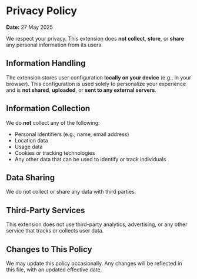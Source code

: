 # Privacy Policy

**Date:** 27 May 2025

We respect your privacy. This extension does **not collect**, **store**, or **share** any personal information from its users.

## Information Handling

The extension stores user configuration **locally on your device** (e.g., in your browser). This configuration is used solely to personalize your experience and is **not shared**, **uploaded**, or **sent to any external servers**.

## Information Collection

We do **not** collect any of the following:

- Personal identifiers (e.g., name, email address)
- Location data
- Usage data
- Cookies or tracking technologies
- Any other data that can be used to identify or track individuals

## Data Sharing

We do not collect or share any data with third parties.

## Third-Party Services

This extension does not use third-party analytics, advertising, or any other service that tracks or collects user data.

## Changes to This Policy

We may update this policy occasionally. Any changes will be reflected in this file, with an updated effective date.
